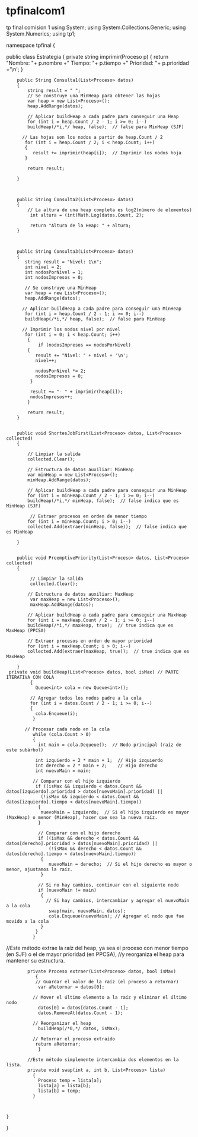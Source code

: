 # tpfinalcom1
tp final comision 1
using System;
using System.Collections.Generic;
using System.Numerics;
using tp1;

namespace tpfinal
{

   public class Estrategia
    {
       private string imprimir(Proceso p)
		{
			return "Nombre: "+ p.nombre +" Tiempo: "+ p.tiempo +" Prioridad: "+ p.prioridad +'\n';
		}
       
        public String Consulta1(List<Proceso> datos)
        {
            string result = " ";
            // Se construye una MinHeap para obtener las hojas
            var heap = new List<Proceso>();
            heap.AddRange(datos);
    
            // Aplicar buildHeap a cada padre para conseguir una Heap
            for (int i = heap.Count / 2 - 1; i >= 0; i--)
            buildHeap(/*i,*/ heap, false);  // false para MinHeap (SJF)
    
          // Las hojas son los nodos a partir de heap.Count / 2
           for (int i = heap.Count / 2; i < heap.Count; i++)
           {
              result += imprimir(heap[i]);  // Imprimir los nodos hoja
           }
           
            return result;

        }



        public String Consulta2(List<Proceso> datos)
        {
            // La altura de una heap completa es log2(número de elementos)
             int altura = (int)Math.Log(datos.Count, 2);
    
             return "Altura de la Heap: " + altura;
        }



        public String Consulta3(List<Proceso> datos)
        {
           string result = "Nivel: 1\n";
           int nivel = 2;
           int nodosPorNivel = 1;
           int nodosImpresos = 0;
    
           // Se construye una MinHeap
           var heap = new List<Proceso>();
           heap.AddRange(datos);
    
          // Aplicar buildHeap a cada padre para conseguir una MinHeap
           for (int i = heap.Count / 2 - 1; i >= 0; i--)
           buildHeap(/*i,*/ heap, false);  // false para MinHeap
    
          // Imprimir los nodos nivel por nivel
           for (int i = 0; i < heap.Count; i++)
            {
                if (nodosImpresos == nodosPorNivel)
            {
               result += "Nivel: " + nivel + '\n';
               nivel++;
            
               nodosPorNivel *= 2;
               nodosImpresos = 0;
             }
        
             result += "- " + imprimir(heap[i]);
             nodosImpresos++;
            }
           
            return result;
        }


        public void ShortesJobFirst(List<Proceso> datos, List<Proceso> collected)
        {

            // Limpiar la salida
            collected.Clear();
    
            // Estructura de datos auxiliar: MinHeap
            var minHeap = new List<Proceso>();
            minHeap.AddRange(datos);
    
            // Aplicar buildHeap a cada padre para conseguir una MinHeap
            for (int i = minHeap.Count / 2 - 1; i >= 0; i--)
            buildHeap(/*i,*/ minHeap, false);  // false indica que es MinHeap (SJF)
    
             // Extraer procesos en orden de menor tiempo
            for (int i = minHeap.Count; i > 0; i--)
            collected.Add(extraer(minHeap, false));  // false indica que es MinHeap
            
        }


        public void PreemptivePriority(List<Proceso> datos, List<Proceso> collected)
        {
           
        	 // Limpiar la salida
             collected.Clear();
    
            // Estructura de datos auxiliar: MaxHeap
             var maxHeap = new List<Proceso>();
             maxHeap.AddRange(datos);
    
            // Aplicar buildHeap a cada padre para conseguir una MaxHeap
            for (int i = maxHeap.Count / 2 - 1; i >= 0; i--)
            buildHeap(/*i,*/ maxHeap, true);  // true indica que es MaxHeap (PPCSA)
    
            // Extraer procesos en orden de mayor prioridad
            for (int i = maxHeap.Count; i > 0; i--)
            collected.Add(extraer(maxHeap, true));  // true indica que es MaxHeap
        	
        }
	 private void buildHeap(List<Proceso> datos, bool isMax) // PARTE ITERATIVA CON COLA
             {
               Queue<int> cola = new Queue<int>();

             // Agregar todos los nodos padre a la cola
             for (int i = datos.Count / 2 - 1; i >= 0; i--)
             {
               cola.Enqueue(i);
              }

           // Procesar cada nodo en la cola
              while (cola.Count > 0)
              {
                int main = cola.Dequeue();  // Nodo principal (raíz de este subárbol)

               int izquierdo = 2 * main + 1;  // Hijo izquierdo
               int derecho = 2 * main + 2;    // Hijo derecho
               int nuevoMain = main;

              // Comparar con el hijo izquierdo
               if ((isMax && izquierdo < datos.Count && datos[izquierdo].prioridad > datos[nuevoMain].prioridad) ||
                 (!isMax && izquierdo < datos.Count && datos[izquierdo].tiempo < datos[nuevoMain].tiempo))
                {
                 nuevoMain = izquierdo;  // Si el hijo izquierdo es mayor (MaxHeap) o menor (MinHeap), hacer que sea la nueva raíz.
                }

                // Comparar con el hijo derecho
                if ((isMax && derecho < datos.Count && datos[derecho].prioridad > datos[nuevoMain].prioridad) ||
                    (!isMax && derecho < datos.Count && datos[derecho].tiempo < datos[nuevoMain].tiempo))
                 {
                    nuevoMain = derecho;  // Si el hijo derecho es mayor o menor, ajustamos la raíz.
                 }

                // Si no hay cambios, continuar con el siguiente nodo
                if (nuevoMain != main)
                 {
                   // Si hay cambios, intercambiar y agregar el nuevoMain a la cola
                    swap(main, nuevoMain, datos);
                    cola.Enqueue(nuevoMain); // Agregar el nodo que fue movido a la cola
                 }
               }
              }
 //Este método extrae la raíz del heap, ya sea el proceso con menor tiempo (en SJF) o el de mayor prioridad (en PPCSA), 
            //y reorganiza el heap para mantener su estructura.
            
            private Proceso extraer(List<Proceso> datos, bool isMax)
               {
               // Guardar el valor de la raíz (el proceso a retornar)
                var aRetornar = datos[0];
    
              // Mover el último elemento a la raíz y eliminar el último nodo
                datos[0] = datos[datos.Count - 1];
                datos.RemoveAt(datos.Count - 1);
    
              // Reorganizar el heap
                buildHeap(/*0,*/ datos, isMax);
    
              // Retornar el proceso extraído
               return aRetornar;
                }

            //Este método simplemente intercambia dos elementos en la lista.
            private void swap(int a, int b, List<Proceso> lista)
              {
                Proceso temp = lista[a];
                lista[a] = lista[b];
                lista[b] = temp;
              }



    }
}

